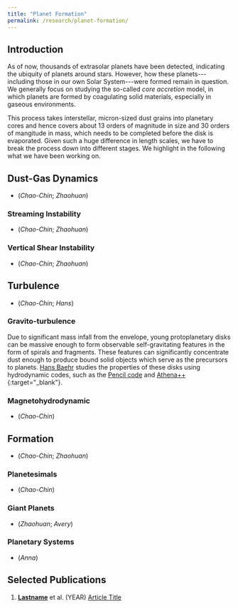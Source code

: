 ```yaml
---
title: "Planet Formation"
permalink: /research/planet-formation/
---
```

## Introduction
As of now, thousands of extrasolar planets have been detected,
indicating the ubiquity of planets around stars.
However, how these planets---including those in our own Solar
System---were formed remain in question.
We generally focus on studying the so-called *core accretion* model, in
which planets are formed by coagulating solid materials, especially in
gaseous environments.

This process takes interstellar, micron-sized dust grains into planetary
cores and hence covers about 13 orders of magnitude in size and 30
orders of mangitude in mass, which needs to be completed before the disk
is evaporated.
Given such a huge difference in length scales, we have to break the
process down into different stages.
We highlight in the following what we have been working on.

## Dust-Gas Dynamics
- (*Chao-Chin*; *Zhaohuan*)

### Streaming Instability 
- (*Chao-Chin*; *Zhaohuan*)

### Vertical Shear Instability 
- (*Chao-Chin*; *Zhaohuan*)

## Turbulence
- (*Chao-Chin*; *Hans*)

### Gravito-turbulence
Due to significant mass infall from the envelope, young protoplanetary disks can be massive enough to form observable self-gravitating features in the form of spirals and fragments. These features can significantly concentrate dust enough to produce bound solid objects which serve as the precursors to planets. [Hans Baehr](/team/hans-baehr/) studies the properties of these disks using hydrodynamic codes, such as the [Pencil code](http://pencil-code.nordita.org/{:target="_blank"}) and [Athena++](https://www.athena-astro.app/){:target="_blank"}.

### Magnetohydrodynamic 
- (*Chao-Chin*)

## Formation
- (*Chao-Chin*; *Zhaohuan*)
### Planetesimals
- (*Chao-Chin*)

### Giant Planets
- (*Zhaohuan*; *Avery*)

### Planetary Systems
- (*Anna*)

##  Selected Publications
1. [**Lastname**](/team/first-last/) et al. (YEAR) [Article Title](https://ui.adsabs.harvard.edu/abs/URL/abstract)

